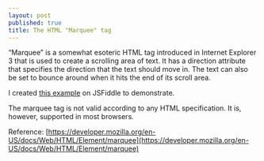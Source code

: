 ```yaml
---
layout: post
published: true
title: The HTML "Marquee" tag
---
```

“Marquee” is a somewhat esoteric HTML tag introduced in Internet Explorer 3 that is used to create a scrolling area of text. It has a direction attribute that specifies the direction that the text should move in. The text can also be set to bounce around when it hits the end of its scroll area.

I created [this example](http://jsfiddle.net/dmerica/bcyr75o0/2/) on JSFiddle to demonstrate.

The marquee tag is not valid according to any HTML specification. It is, however, supported in most browsers.

Reference: [https://developer.mozilla.org/en-US/docs/Web/HTML/Element/marquee](https://developer.mozilla.org/en-US/docs/Web/HTML/Element/marquee)
